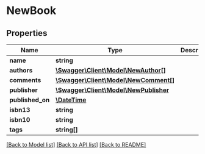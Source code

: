 # NewBook

## Properties
Name | Type | Description | Notes
------------ | ------------- | ------------- | -------------
**name** | **string** |  | 
**authors** | [**\Swagger\Client\Model\NewAuthor[]**](NewAuthor.md) |  | 
**comments** | [**\Swagger\Client\Model\NewComment[]**](NewComment.md) |  | [optional] 
**publisher** | [**\Swagger\Client\Model\NewPublisher**](NewPublisher.md) |  | 
**published_on** | [**\DateTime**](\DateTime.md) |  | 
**isbn13** | **string** |  | [optional] 
**isbn10** | **string** |  | [optional] 
**tags** | **string[]** |  | [optional] 

[[Back to Model list]](../README.md#documentation-for-models) [[Back to API list]](../README.md#documentation-for-api-endpoints) [[Back to README]](../README.md)


